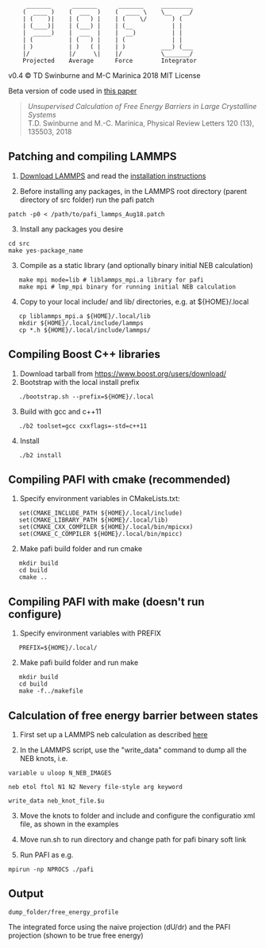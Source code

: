          _______      _______      _______     _________
        (  ____ )    (  ___  )    (  ____ \    \__   __/
        | (    )|    | (   ) |    | (    \/       ) (
        | (____)|    | (___) |    | (__           | |
        |  _____)    |  ___  |    |  __)          | |
        | (          | (   ) |    | (             | |
        | )          | )   ( |    | )          ___) (___
        |/           |/     \|    |/           \_______/
        Projected    Average      Force        Integrator


v0.4 :copyright: TD Swinburne and M-C Marinica 2018 MIT License



Beta version of code used in [this paper](https://journals.aps.org/prl/abstract/10.1103/PhysRevLett.120.135503)
> *Unsupervised Calculation of Free Energy Barriers in Large Crystalline Systems*   
> T.D. Swinburne and M.-C. Marinica, Physical Review Letters 120 (13), 135503, 2018



## Patching and compiling LAMMPS

1. [Download LAMMPS](http://lammps.sandia.gov/download.html) and read the [installation instructions](http://lammps.sandia.gov/doc/Section_start.html)

2. Before installing any packages, in the LAMMPS root directory (parent directory of src folder) run the pafi patch
```
patch -p0 < /path/to/pafi_lammps_Aug18.patch
```
3. Install any packages you desire
```
cd src
make yes-package_name
```
3. Compile as a static library (and optionally binary initial NEB calculation)
```
   make mpi mode=lib # liblammps_mpi.a library for pafi
   make mpi # lmp_mpi binary for running initial NEB calculation
```
4. Copy to your local include/ and lib/ directories, e.g. at ${HOME}/.local
```
   cp liblammps_mpi.a ${HOME}/.local/lib
   mkdir ${HOME}/.local/include/lammps
   cp *.h ${HOME}/.local/include/lammps/
```

## Compiling Boost C++ libraries
1. Download tarball from https://www.boost.org/users/download/
2. Bootstrap with the local install prefix
```
   ./bootstrap.sh --prefix=${HOME}/.local
```
3. Build with gcc and c++11
```
   ./b2 toolset=gcc cxxflags=-std=c++11
```
4. Install
```
   ./b2 install
```

## Compiling PAFI with cmake (recommended)
1. Specify environment variables in CMakeLists.txt:
```
   set(CMAKE_INCLUDE_PATH ${HOME}/.local/include)
   set(CMAKE_LIBRARY_PATH ${HOME}/.local/lib)
   set(CMAKE_CXX_COMPILER ${HOME}/.local/bin/mpicxx)
   set(CMAKE_C_COMPILER ${HOME}/.local/bin/mpicc)
```
2. Make pafi build folder and run cmake
```
   mkdir build
   cd build
   cmake ..
```
## Compiling PAFI with make (doesn't run configure)
1. Specify environment variables with PREFIX
```
   PREFIX=${HOME}/.local/
```
2. Make pafi build folder and run make
```
   mkdir build
   cd build
   make -f../makefile
```

## Calculation of free energy barrier between states

1. First set up a LAMMPS neb calculation as described [here](http://lammps.sandia.gov/doc/neb.html)

2. In the LAMMPS script, use the "write_data" command to dump all the NEB knots, i.e.
```
variable u uloop N_NEB_IMAGES

neb etol ftol N1 N2 Nevery file-style arg keyword

write_data neb_knot_file.$u
```
3. Move the knots to folder and include and configure the configuratio xml file, as shown in the examples

4. Move run.sh to run directory and change path for pafi binary soft link

5. Run PAFI as e.g.
```
mpirun -np NPROCS ./pafi
```
## Output

```
dump_folder/free_energy_profile
```
The integrated force using the naive projection (dU/dr) and the PAFI projection (shown to be true free energy)
